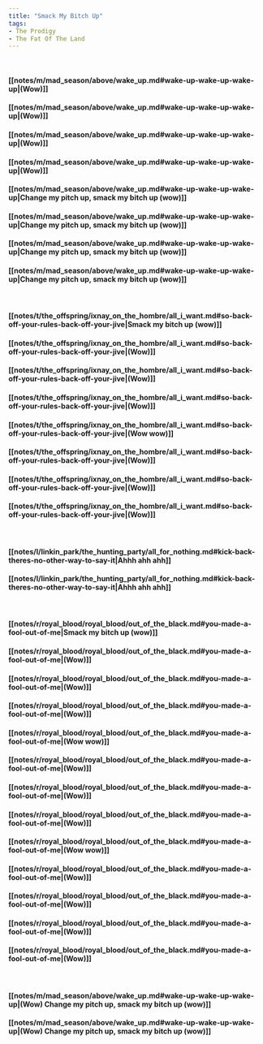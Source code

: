 ```yaml
---
title: "Smack My Bitch Up"
tags:
- The Prodigy
- The Fat Of The Land
---
```

&nbsp;
#### [[notes/m/mad_season/above/wake_up.md#wake-up-wake-up-wake-up|(Wow)]]
#### [[notes/m/mad_season/above/wake_up.md#wake-up-wake-up-wake-up|(Wow)]]
#### [[notes/m/mad_season/above/wake_up.md#wake-up-wake-up-wake-up|(Wow)]]
#### [[notes/m/mad_season/above/wake_up.md#wake-up-wake-up-wake-up|(Wow)]]
#### [[notes/m/mad_season/above/wake_up.md#wake-up-wake-up-wake-up|Change my pitch up, smack my bitch up (wow)]]
#### [[notes/m/mad_season/above/wake_up.md#wake-up-wake-up-wake-up|Change my pitch up, smack my bitch up (wow)]]
#### [[notes/m/mad_season/above/wake_up.md#wake-up-wake-up-wake-up|Change my pitch up, smack my bitch up (wow)]]
#### [[notes/m/mad_season/above/wake_up.md#wake-up-wake-up-wake-up|Change my pitch up, smack my bitch up (wow)]]
&nbsp;
#### [[notes/t/the_offspring/ixnay_on_the_hombre/all_i_want.md#so-back-off-your-rules-back-off-your-jive|Smack my bitch up (wow)]]
#### [[notes/t/the_offspring/ixnay_on_the_hombre/all_i_want.md#so-back-off-your-rules-back-off-your-jive|(Wow)]]
#### [[notes/t/the_offspring/ixnay_on_the_hombre/all_i_want.md#so-back-off-your-rules-back-off-your-jive|(Wow)]]
#### [[notes/t/the_offspring/ixnay_on_the_hombre/all_i_want.md#so-back-off-your-rules-back-off-your-jive|(Wow)]]
#### [[notes/t/the_offspring/ixnay_on_the_hombre/all_i_want.md#so-back-off-your-rules-back-off-your-jive|(Wow wow)]]
#### [[notes/t/the_offspring/ixnay_on_the_hombre/all_i_want.md#so-back-off-your-rules-back-off-your-jive|(Wow)]]
#### [[notes/t/the_offspring/ixnay_on_the_hombre/all_i_want.md#so-back-off-your-rules-back-off-your-jive|(Wow)]]
#### [[notes/t/the_offspring/ixnay_on_the_hombre/all_i_want.md#so-back-off-your-rules-back-off-your-jive|(Wow)]]
&nbsp;
#### [[notes/l/linkin_park/the_hunting_party/all_for_nothing.md#kick-back-theres-no-other-way-to-say-it|Ahhh ahh ahh]]
#### [[notes/l/linkin_park/the_hunting_party/all_for_nothing.md#kick-back-theres-no-other-way-to-say-it|Ahhh ahh ahh]]
&nbsp;
#### [[notes/r/royal_blood/royal_blood/out_of_the_black.md#you-made-a-fool-out-of-me|Smack my bitch up (wow)]]
#### [[notes/r/royal_blood/royal_blood/out_of_the_black.md#you-made-a-fool-out-of-me|(Wow)]]
#### [[notes/r/royal_blood/royal_blood/out_of_the_black.md#you-made-a-fool-out-of-me|(Wow)]]
#### [[notes/r/royal_blood/royal_blood/out_of_the_black.md#you-made-a-fool-out-of-me|(Wow)]]
#### [[notes/r/royal_blood/royal_blood/out_of_the_black.md#you-made-a-fool-out-of-me|(Wow wow)]]
#### [[notes/r/royal_blood/royal_blood/out_of_the_black.md#you-made-a-fool-out-of-me|(Wow)]]
#### [[notes/r/royal_blood/royal_blood/out_of_the_black.md#you-made-a-fool-out-of-me|(Wow)]]
#### [[notes/r/royal_blood/royal_blood/out_of_the_black.md#you-made-a-fool-out-of-me|(Wow)]]
#### [[notes/r/royal_blood/royal_blood/out_of_the_black.md#you-made-a-fool-out-of-me|(Wow wow)]]
#### [[notes/r/royal_blood/royal_blood/out_of_the_black.md#you-made-a-fool-out-of-me|(Wow)]]
#### [[notes/r/royal_blood/royal_blood/out_of_the_black.md#you-made-a-fool-out-of-me|(Wow)]]
#### [[notes/r/royal_blood/royal_blood/out_of_the_black.md#you-made-a-fool-out-of-me|(Wow)]]
#### [[notes/r/royal_blood/royal_blood/out_of_the_black.md#you-made-a-fool-out-of-me|(Wow)]]
&nbsp;
#### [[notes/m/mad_season/above/wake_up.md#wake-up-wake-up-wake-up|(Wow) Change my pitch up, smack my bitch up (wow)]]
#### [[notes/m/mad_season/above/wake_up.md#wake-up-wake-up-wake-up|(Wow) Change my pitch up, smack my bitch up (wow)]]
